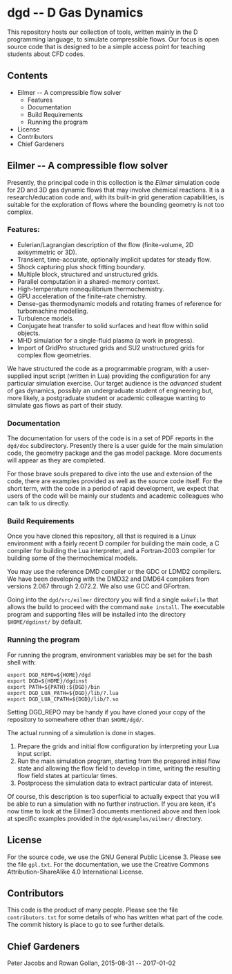 # dgd -- D Gas Dynamics
This repository hosts our collection of tools, 
written mainly in the D programming language, 
to simulate compressible flows. 
Our focus is open source code that is designed to be a simple access 
point for teaching students about CFD codes.

## Contents
* Eilmer -- A compressible flow solver
    * Features
    * Documentation
    * Build Requirements
    * Running the program
* License
* Contributors
* Chief Gardeners

## Eilmer -- A compressible flow solver
Presently, the principal code in this collection is 
the *Eilmer* simulation code for 2D and 3D gas dynamic flows 
that may involve chemical reactions.
It is a research/education code and, 
with its built-in grid generation capabilities, 
is suitable for the exploration of flows 
where the bounding geometry is not too complex.

### Features:
* Eulerian/Lagrangian description of the flow (finite-volume, 2D axisymmetric or 3D).
* Transient, time-accurate, optionally implicit updates for steady flow.
* Shock capturing plus shock fitting boundary.
* Multiple block, structured and unstructured grids.
* Parallel computation in a shared-memory context.
* High-temperature nonequilibrium thermochemistry.
* GPU acceleration of the finite-rate chemistry.
* Dense-gas thermodynamic models and rotating frames of reference for
  turbomachine modelling.
* Turbulence models.
* Conjugate heat transfer to solid surfaces and heat flow within 
  solid objects.
* MHD simulation for a single-fluid plasma (a work in progress).
* Import of GridPro structured grids and SU2 unstructured grids 
  for complex flow geometries.

We have structured the code as a programmable program, 
with a user-supplied input script (written in Lua) 
providing the configuration for any particular simulation exercise.
Our target audience is the *advanced* student of gas dynamics,
possibly an undergraduate student of engineering but, more likely,
a postgraduate student or academic colleague 
wanting to simulate gas flows as part of their study.

### Documentation
The documentation for users of the code is in a set of PDF reports
in the `dgd/doc` subdirectory.
Presently there is a user guide for the main simulation code,
the geometry package and the gas model package.
More documents will appear as they are completed.

For those brave souls prepared to dive into the use and extension of the
code, there are examples provided as well as the source code itself.
For the short term, with the code in a period of rapid development,
we expect that users of the code will be mainly our
students and academic colleagues who can talk to us directly.

### Build Requirements
Once you have cloned this repository, all that is required is 
a Linux environment with a fairly recent D compiler for building the
main code, a C compiler for building the Lua interpreter, and
a Fortran-2003 compiler for building some of the thermochemical models.

You may use the reference DMD compiler or the GDC or LDMD2 compilers.
We have been developing with the DMD32 and DMD64 compilers 
from versions 2.067 through 2.072.2.
We also use GCC and GFortran.

Going into the `dgd/src/eilmer` directory you will find a single `makefile`
that allows the build to proceed with the command `make install`.
The executable program and supporting files will be installed into the 
directory `$HOME/dgdinst/` by default.

### Running the program
For running the program, environment variables 
may be set for the bash shell with:

    export DGD_REPO=${HOME}/dgd
    export DGD=${HOME}/dgdinst
    export PATH=${PATH}:${DGD}/bin
    export DGD_LUA_PATH=${DGD}/lib/?.lua
    export DGD_LUA_CPATH=${DGD}/lib/?.so

Setting DGD_REPO may be handy if you have cloned your copy of the
repository to somewhere other than `$HOME/dgd/`.

The actual running of a simulation is done in stages.

1. Prepare the grids and initial flow configuration by interpreting your
   Lua input script.
2. Run the main simulation program, starting from the prepared initial 
   flow state and allowing the flow field to develop in time, writing
   the resulting flow field states at particular times.
3. Postprocess the simulation data to extract particular data of interest.

Of course, this description is too superficial to actually expect that 
you will be able to run a simulation with no further instruction.
If you are keen, it's now time to look at the Eilmer3 documents 
mentioned above and then look at specific examples provided in the 
`dgd/examples/eilmer/` directory.

## License
For the source code, we use the GNU General Public License 3.
Please see the file `gpl.txt`.
For the documentation, we use the Creative Commons 
Attribution-ShareAlike 4.0 International License.

## Contributors
This code is the product of many people. 
Please see the file `contributors.txt` for some details of 
who has written what part of the code. 
The commit history is place to go to see further details. 

## Chief Gardeners
Peter Jacobs and Rowan Gollan, 2015-08-31 -- 2017-01-02

